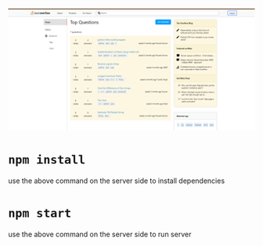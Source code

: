 ![example](client/src/assets/example.png)
# `npm install`
use the above command on the server side to install dependencies


# `npm start`
use the above command on the server side to run server
